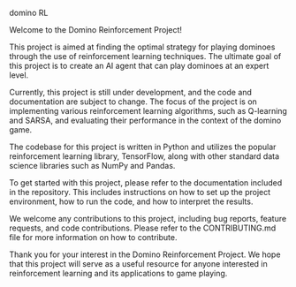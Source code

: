domino RL

Welcome to the Domino Reinforcement Project!

This project is aimed at finding the optimal strategy for playing dominoes through the use of reinforcement learning techniques. The ultimate goal of this project is to create an AI agent that can play dominoes at an expert level.

Currently, this project is still under development, and the code and documentation are subject to change. The focus of the project is on implementing various reinforcement learning algorithms, such as Q-learning and SARSA, and evaluating their performance in the context of the domino game.

The codebase for this project is written in Python and utilizes the popular reinforcement learning library, TensorFlow, along with other standard data science libraries such as NumPy and Pandas.

To get started with this project, please refer to the documentation included in the repository. This includes instructions on how to set up the project environment, how to run the code, and how to interpret the results.

We welcome any contributions to this project, including bug reports, feature requests, and code contributions. Please refer to the CONTRIBUTING.md file for more information on how to contribute.

Thank you for your interest in the Domino Reinforcement Project. We hope that this project will serve as a useful resource for anyone interested in reinforcement learning and its applications to game playing.
